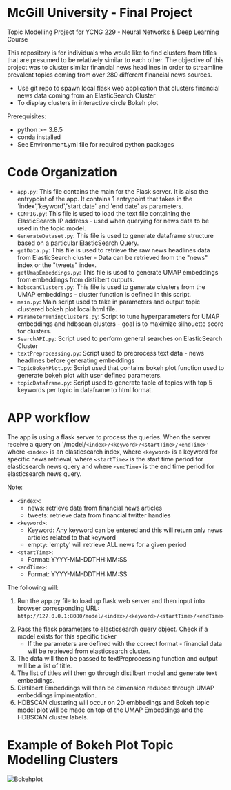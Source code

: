 # McGill University - Final Project  
Topic Modelling Project for YCNG 229 - Neural Networks & Deep Learning Course

This repository is for individuals who would like to find clusters from titles that are presumed to be relatively similar to each other. The objective of this project was to cluster similar financial news headlines in order to streamline prevalent topics coming from over 280 different financial news sources. 

  * Use git repo to spawn local flask web application that clusters financial news data coming from an ElasticSearch Cluster
  * To display clusters in interactive circle Bokeh plot 

Prerequisites:

* python >= 3.8.5
* conda installed
* See Environment.yml file for required python packages

# Code Organization 
 * `app.py`: This file contains the main for the Flask server. It is also the entrypoint of the app. It contains 1 entrypoint that takes in the 'index','keyword','start date' and 'end date' as parameters.
 * `CONFIG.py`: This file is used to load the text file containing the ElasticSearch IP address - used when querying for news data to be used in the topic model.
 * `GenerateDataset.py`: This file is used to generate dataframe structure based on a particular ElasticSearch Query.
 * `getData.py`: This file is used to retrieve the raw news headlines data from ElasticSearch cluster - Data can be retrieved from the "news" index or the "tweets" index. 
 * `getUmapEmbeddings.py`: This file is used to generate UMAP embeddings from embeddings from distilbert outputs.
 * `hdbscanClusters.py`: This file is used to generate clusters from the UMAP embeddings - cluster function is defined in this script.
 * `main.py`: Main script used to take in parameters and output topic clustered bokeh plot local html file. 
 * `ParameterTuningClusters.py`: Script to tune hyperparameters for UMAP embeddings and hdbscan clusters - goal is to maximize silhouette score for clusters. 
 * `SearchAPI.py`: Script used to perform general searches on ElasticSearch Cluster
 * `textPreprocessing.py`: Script used to preprocess text data - news headlines before generating embeddings
 * `TopicBokehPlot.py`: Script used that contains bokeh plot function used to generate bokeh plot with user defined parameters. 
 * `topicDataframe.py`: Script used to generate table of topics with top 5 keywords per topic in dataframe to html format. 

# APP workflow
The app is using a flask server to process the queries. When the server receive a query on '/model/`<index>/<keyword>/<startTime>/<endTime>'` where `<index>` is an elasticsearch index, where `<keyword>` is a keyword for specific news retrieval, where `<startTime>` is the start time period for elasticsearch news query and where `<endTime>` is the end time period for elasticsearch news query.
 
 Note: 
 * `<index>`:
   * news: retrieve data from financial news articles
   * tweets: retrieve data from financial twitter handles
 * `<keyword>`:
   * Keyword: Any keyword can be entered and this will return only news articles related to that keyword  
   * empty: 'empty' will retrieve ALL news for a given period
 * `<startTime>`:
   * Format: YYYY-MM-DDTHH:MM:SS 
 * `<endTime>`:
   * Format: YYYY-MM-DDTHH:MM:SS 
 
The following will:
1. Run the app.py file to load up flask web server and then input into browser corresponding URL: `http://127.0.0.1:8080/model/<index>/<keyword>/<startTime>/<endTime>'`
2. Pass the flask parameters to elasticsearch query object. Check if a model exists for this specific ticker
    - If the parameters are defined with the correct format - financial data will be retrieved from elasticsearch cluster. 
2. The data will then be passed to textPreprocessing function and output will be a list of title. 
3. The list of titles will then go through distilbert model and generate text embeddings. 
4. Distilbert Embeddings will then be dimension reduced through UMAP embeddings implmentation. 
5. HDBSCAN clustering will occur on 2D embbedings and Bokeh topic model plot will be made on top of the UMAP Embeddings and the HDBSCAN cluster labels. 

 
# Example of Bokeh Plot Topic Modelling Clusters
![Bokehplot](https://user-images.githubusercontent.com/42786192/124517259-88dbfb00-ddb1-11eb-8194-4b2cf3405633.png)

